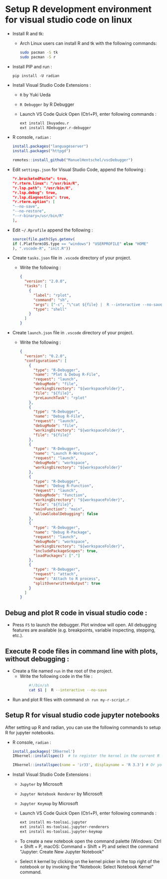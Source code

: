 # Setup R development environment for visual studio code on linux

- Install R and tk:

  - Arch Linux users can install R and tk with the following commands:

    ```sh
    sudo pacman -S tk
    sudo pacman -S r
    ```

- Install PIP and run :

  ```
  pip install -U radian
  ```

- Install Visual Studio Code Extensions :

  - `R` by Yuki Ueda
  - `R Debugger` by R Debugger

  - Launch VS Code Quick Open (Ctrl+P), enter following commands :

    ```sh
    ext install Ikuyadeu.r
    ext install RDebugger.r-debugger
    ```

- R console, `radian` :

  ```R
  install.packages("languageserver")
  install.packages("httpgd")

  remotes::install_github("ManuelHentschel/vscDebugger")

  ```

- Edit `settings.json` for Visual Studio Code, append the following :

  ```json
  "r.bracketedPaste": true,
  "r.rterm.linux": "/usr/bin/R",
  "r.lsp.path": "/usr/bin/R",
  "r.lsp.debug": true,
  "r.lsp.diagnostics": true,
  "r.rterm.option": [
  "--no-save",
  "--no-restore",
  "--r-binary=/usr/bin/R"
  ],
  ```

- Edit `~/.Rprofile` append the following :

  ```r
  source(file.path(Sys.getenv(
  if (.Platform$OS.type == "windows") "USERPROFILE" else "HOME"
  ), ".vscode-R", "init.R"))
  ```

- Create `tasks.json` file in `.vscode` directory of your project.

  - Write the following :

    ```json
    {
      "version": "2.0.0",
      "tasks": [
        {
          "label": "rplot",
          "command": "sh",
          "args": ["-c", "\"cat ${file} |  R --interactive --no-save\""],
          "type": "shell"
        }
      ]
    }
    ```

- Create `launch.json` file in `.vscode` directory of your project.

  - Write the following :

    ```json
    {
      "version": "0.2.0",
      "configurations": [
        {
          "type": "R-Debugger",
          "name": "Plot & Debug R-File",
          "request": "launch",
          "debugMode": "file",
          "workingDirectory": "${workspaceFolder}",
          "file": "${file}",
          "preLaunchTask": "rplot"
        },
        {
          "type": "R-Debugger",
          "name": "Debug R-File",
          "request": "launch",
          "debugMode": "file",
          "workingDirectory": "${workspaceFolder}",
          "file": "${file}"
        },
        {
          "type": "R-Debugger",
          "name": "Launch R-Workspace",
          "request": "launch",
          "debugMode": "workspace",
          "workingDirectory": "${workspaceFolder}"
        },
        {
          "type": "R-Debugger",
          "name": "Debug R-Function",
          "request": "launch",
          "debugMode": "function",
          "workingDirectory": "${workspaceFolder}",
          "file": "${file}",
          "mainFunction": "main",
          "allowGlobalDebugging": false
        },
        {
          "type": "R-Debugger",
          "name": "Debug R-Package",
          "request": "launch",
          "debugMode": "workspace",
          "workingDirectory": "${workspaceFolder}",
          "includePackageScopes": true,
          "loadPackages": ["."]
        },
        {
          "type": "R-Debugger",
          "request": "attach",
          "name": "Attach to R process",
          "splitOverwrittenOutput": true
        }
      ]
    }
    ```

## Debug and plot R code in visual studio code :

- Press `F5` to launch the debugger. Plot window will open. All debugging features are available (e.g. breakpoints, variable inspecting, stepping, etc.).

## Execute R code files in command line with plots, without debugging :

- Create a file named `run` in the root of the project.
  - Write the following code in the file :
    ```sh
        #!/bin/sh
        cat $1 |  R --interactive --no-save
    ```
- Run and plot R files with command `sh run my-r-script.r`

## Setup R for visual studio code jupyter notebooks

After setting up R and radian, you can use the following commands to setup R for jupyter notebooks.

- R console, `radian` :

  ```r
  install.packages('IRkernel')
  IRkernel::installspec()  # to register the kernel in the current R installation

  IRkernel::installspec(name = 'ir33', displayname = 'R 3.3') # Or your R version
  ```

- Install Visual Studio Code Extensions :

  - `Jupyter` by Microsoft
  - `Jupyter Notebook Renderer` by Microsoft
  - `Jupyter Keymap` by Microsoft

  - Launch VS Code Quick Open (Ctrl+P), enter following commands :

    ```sh
    ext install ms-toolsai.jupyter
    ext install ms-toolsai.jupyter-renderers
    ext install ms-toolsai.jupyter-keymap
    ```

  - To create a new notebook open the command palette (Windows: Ctrl + Shift + P, macOS: Command + Shift + P) and select the command "Jupyter: Create New Jupyter Notebook"

  - Select `R` kernel by clicking on the kernel picker in the top right of the notebook or by invoking the "Notebook: Select Notebook Kernel" command.
